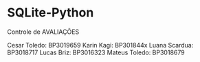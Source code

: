 # SQLite-Python

Controle de AVALIAÇÕES 

Cesar Toledo:   BP3019659
Karin Kagi:     BP301844x
Luana Scardua:  BP3018717
Lucas Briz:     BP3016323
Mateus Toledo:  BP3018679